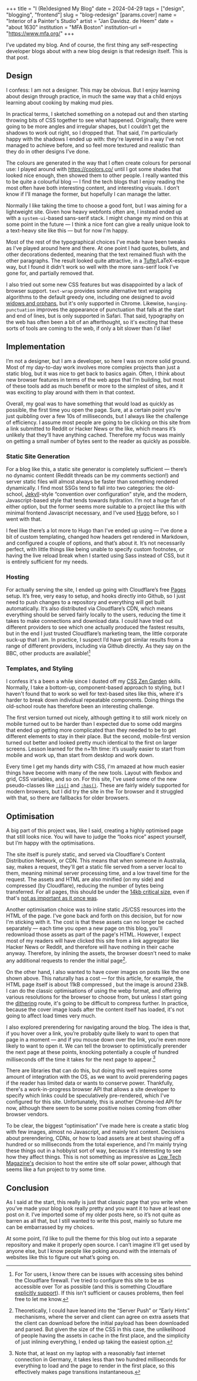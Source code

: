 +++
title = "I (Re)designed My Blog"
date = 2024-04-29
tags = ["design", "blogging", "frontend"]
slug = "blog-redesign"
[params.cover]
name = "Interior of a Painter's Studio"
artist = "Jan Davidsz. de Heem"
date = "about 1630"
institution = "MFA Boston"
institution-url = "https://www.mfa.org/"
+++

I’ve updated my blog. And of course, the first thing any self-respecting developer blogs about with a new blog design is that redesign itself. This is that post.

## Design

I confess: I am not a designer. This may be obvious. But I enjoy learning about design through practice, in much the same way that a child enjoys learning about cooking by making mud pies.

In practical terms, I sketched something on a notepad out and then starting throwing bits of CSS together to see what happened. Originally, there were going to be more angles and irregular shapes, but I couldn't get the shadows to work out right, so I dropped that. That said, I'm particularly happy with the shadows I ended up with: they're layered in a way I've not managed to achieve before, and so feel more textured and realistic than they do in other designs I've done.

The colours are generated in the way that I often create colours for personal use: I played around with https://coolors.co/ until I got some shades that looked nice enough, then showed them to other people. I really wanted this to be quite a colourful blog — I find the tech blogs that I enjoy reading the most often have both interesting content, and interesting visuals. I don’t know if I’ll manage the former, but hopefully I can manage the latter.

Normally I like taking the time to choose a good font, but I was aiming for a lightweight site. Given how heavy webfonts often are, I instead ended up with a `system-ui`-based sans-serif stack. I might change my mind on this at some point in the future — I think a nice font can give a really unique look to a text-heavy site like this — but for now I'm happy.

Most of the rest of the typographical choices I’ve made have been tweaks as I've played around here and there. At one point I had quotes, bullets, and other decorations dedented, meaning that the text remained flush with the other paragraphs. The result looked quite attractive, in a [Tufte](https://edwardtufte.github.io/tufte-css/)/LaTeX-esque way, but I found it didn't work so well with the more sans-serif look I've gone for, and partially removed that.

I also tried out some new CSS features but was disappointed by a lack of browser support. `text-wrap` provides some alternative text wrapping algorithms to the default greedy one, including one designed to avoid [widows and orphans](https://en.wikipedia.org/wiki/Widows_and_orphans), but it's only supported in Chrome. Likewise, `hanging-punctuation` improves the appearance of punctuation that falls at the start and end of lines, but is only supported in Safari. That said, typography on the web has often been a bit of an afterthought, so it's exciting that these sorts of tools are coming to the web, if only a bit slower than I'd like!

## Implementation

I’m not a designer, but I am a developer, so here I was on more solid ground. Most of my day-to-day work involves more complex projects than just a static blog, but it was nice to get back to basics again. Often, I think about new browser features in terms of the web apps that I’m building, but most of these tools add as much benefit or more to the simplest of sites, and it was exciting to play around with them in that context.

Overall, my goal was to have something that would load as quickly as possible, the first time you open the page. Sure, at a certain point you’re just quibbling over a few 10s of milliseconds, but I always like the challenge of efficiency. I assume most people are going to be clicking on this site from a link submitted to Reddit or Hacker News or the like, which means it’s unlikely that they’ll have anything cached. Therefore my focus was mainly on getting a small number of bytes sent to the reader as quickly as possible.

### Static Site Generation

For a blog like this, a static site generator is completely sufficient — there’s no dynamic content (Reddit threads can be my comments section!) and server static files will almost always be faster than something rendered dynamically. I find most SSGs tend to fall into two categories: the old-school, [Jekyll](https://jekyllrb.com/)-style “convention over configuration” style, and the modern, Javascript-based style that tends towards hydration. I’m not a huge fan of either option, but the former seems more suitable to a project like this with minimal frontend Javascript necessary, and I’ve used [Hugo](https://gohugo.io/) before, so I went with that.

I feel like there’s a lot more to Hugo than I’ve ended up using — I’ve done a bit of custom templating, changed how headers get rendered in Markdown, and configured a couple of options, and that’s about it. It’s not necessarily perfect, with little things like being unable to specify custom footnotes, or having the live reload break when I started using Sass instead of CSS, but it is entirely sufficient for my needs.

### Hosting

For actually serving the site, I ended up going with Cloudflare’s free [Pages](https://pages.cloudflare.com/) setup. It’s free, very easy to setup, and hooks directly into Github, so I just need to push changes to a repository and everything will get built automatically. It’s also distributed via Cloudflare’s CDN, which means everything should be served fairly locally to the users, reducing the time it takes to make connections and download data. I could have tried out different providers to see which one actually produced the fastest results, but in the end I just trusted Cloudflare’s marketing team, the little corporate suck-up that I am. In practice, I suspect I’d have got similar results from a range of different providers, including via Github directly. As they say on the BBC, other products are available![^cloudflare]

### Templates, and Styling

I confess it's a been a while since I dusted off my [CSS Zen Garden](https://csszengarden.com/) skills. Normally, I take a bottom-up, component-based approach to styling, but I haven't found that to work so well for text-based sites like this, where it's harder to break down individual repeatable components. Doing things the old-school route has therefore been an interesting challenge.

The first version turned out nicely, although getting it to still work nicely on mobile turned out to be harder than I expected due to some odd margins that ended up getting more complicated than they needed to be to get different elements to stay in their place. But the second, mobile-first version turned out better and looked pretty much identical to the first on larger screens. Lesson learned for the n+1th time: it’s usually easier to start from mobile and work up, than start from desktop and work down.

Every time I get my hands dirty with CSS, I'm amazed at how much easier things have become with many of the new tools. Layout with flexbox and grid, CSS variables, and so on. For this site, I've used some of the new pseudo-classes like [`:is()`](https://developer.mozilla.org/en-US/docs/Web/CSS/:is) and [`:has()`](https://developer.mozilla.org/en-US/docs/Web/CSS/:has). These are fairly widely supported for modern browsers, but I did try the site in the Tor browser and it struggled with that, so there are fallbacks for older browsers.

## Optimisation

A big part of this project was, like I said, creating a highly optimised page that still looks nice. You will have to judge the “looks nice” aspect yourself, but I’m happy with the optimisations.

The site itself is purely static, and served via Cloudflare's Content Distribution Network, or CDN. This means that when someone in Australia, say, makes a request, they'll get a static file served from a server local to them, meaning minimal server processing time, and a low travel time for the request. The assets and HTML are also minified (on my side) and compressed (by Cloudflare), reducing the number of bytes being transferred. For all pages, this should be under the [14kb critical size](https://endtimes.dev/why-your-website-should-be-under-14kb-in-size/), even if that's [not as important as it once was](https://www.tunetheweb.com/blog/critical-resources-and-the-first-14kb/).

Another optimisation choice was to inline static JS/CSS resources into the HTML of the page. I've gone back and forth on this decision, but for now I'm sticking with it. The cost is that these assets can no longer be cached separately — each time you open a new page on this blog, you'll redownload those assets as part of the page's HTML. However, I expect most of my readers will have clicked this site from a link aggregator like Hacker News or Reddit, and therefore will have nothing in their cache anyway. Therefore, by inlining the assets, the browser doesn't need to make any additional requests to render the initial page[^http2].

On the other hand, I also wanted to have cover images on posts like the one shown above. This naturally has a cost — for this article, for example, the HTML page itself is about 11kB compressed , but the image is around 23kB. I can do the classic optimisations of using the webp format, and offering various resolutions for the browser to choose from, but unless I start going the [dithering](https://solar.lowtechmagazine.com/2018/09/how-to-build-a-low-tech-website/) route, it's going to be difficult to compress further. In practice, because the cover image loads after the content itself has loaded, it's not going to affect load times very much.

I also explored prerendering for navigating around the blog. The idea is that, if you hover over a link, you’re probably quite likely to want to open that page in a moment — and if you mouse down over the link, you’re even more likely to want to open it. We can tell the browser to optimistically prerender the next page at these points, knocking potentially a couple of hundred milliseconds off the time it takes for the next page to appear.[^connectionspeed]

There are libraries that can do this, but doing this well requires some amount of integration with the OS, as we want to avoid prerendering pages if the reader has limited data or wants to conserve power. Thankfully, there's a work-in-progress browser API that allows a site developer to specify which links could be speculatively pre-rendered, which I've configured for this site. Unfortunately, this is another Chrome-led API for now, although there seem to be some positive noises coming from other browser vendors.

To be clear, the biggest “optimisation” I’ve made here is create a static blog with few images, almost no Javascript, and mainly text content. Decisions about prerendering, CDNs, or how to load assets are at best shaving off a hundred or so milliseconds from the total experience, and I’m mainly trying these things out in a hobbyist sort of way, because it's interesting to see how they affect things. This is not something as impressive as [Low Tech Magazine's](https://solar.lowtechmagazine.com/) decision to host the entire site off solar power, although that seems like a fun project to try some time.

## Conclusion

As I said at the start, this really is just that classic page that you write when you’ve made your blog look really pretty and you want it to have at least one post on it. I’ve imported some of my older posts here, so it’s not quite as barren as all that, but I still wanted to write this post, mainly so future me can be embarrassed by my choices.

At some point, I’d like to pull the theme for this blog out into a separate repository and make it properly open source. I can’t imagine it’ll get used by anyone else, but I know people like poking around with the internals of websites like this to figure out what’s going on.

[^cloudflare]: For Tor users, I know there can be issues with accessing sites behind the Cloudflare firewall. I've tried to configure this site to be as accessible over Tor as possible (and this is something Cloudflare [explicitly support](https://developers.cloudflare.com/network/onion-routing/)). If this isn't sufficient or causes problems, then feel free to let me know.
[^http2]: Theoretically, I could have leaned into the “Server Push” or “Early Hints” mechanisms, where the server and client can agree on extra assets that the client can download before the initial payload has been downloaded and parsed. But given the size of the CSS in this case, the unlikelihood of people having the assets in cache in the first place, and the simplicity of just inlining everything, I ended up taking the easiest option.
[^connectionspeed]: Note that, at least on my laptop with a reasonably fast internet connection in Germany, it takes less than two hundred milliseconds for everything to load and the page to render in the first place, so this effectively makes page transitions instantaneous.
